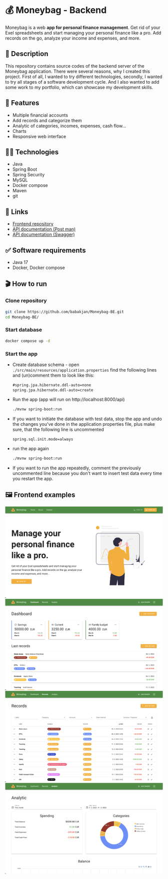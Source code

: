 # 💰 Moneybag - Backend

Moneybag is a web **app for personal finance management**. Get rid of your Exel
spreadsheets and start managing your personal finance like a pro. Add records
on the go, analyze your income and expenses, and more.

## 📝 Description

This repository contains source codes of the backend server of the Moneybag application. There were several reasons, why I created this project. First of all, I wanted to try different technologies, secondly, I wanted to try all stages of a software development cycle. And I also wanted to add some work to my portfolio, which can showcase my development skills.

## 🚀 Features

- Multiple financial accounts
- Add records and categorize them
- Analytic of categories, incomes, expenses, cash flow...
- Charts
- Responsive web interface

## 🧑‍🔬 Technologies

- Java
- Spring Boot
- Spring Security
- MySQL
- Docker compose
- Maven
- git

## 🔗 Links

- [Frontend repository](https://github.com/babakjan/Moneybag-FE)
- [API documentation (Post man)](https://documenter.getpostman.com/view/13190557/2s93CRKWwv#b9ffcedf-337f-4546-8095-5740e9047e96)
- [API documentation (Swagger)](https://babakjan.github.io/Moneybag-BE/)

## ✅ Software requirements
- Java 17
- Docker, Docker compose

## 🎬 How to run

### Clone repository

```bash
git clone https://github.com/babakjan/Moneybag-BE.git
cd Moneybag-BE/
```

### Start database

```bash
docker compose up -d
```

### Start the app

- Create database schema - open `./src/main/resources/application.properties` find the following lines and (un)comment them
  to look like this:
    ```
    #spring.jpa.hibernate.ddl-auto=none
    spring.jpa.hibernate.ddl-auto=create
    ```
- Run the app (app will run on http://localhost:8000/api)
    ```bash
    ./mvnw spring-boot:run
    ```
- If you want to initiate the database with test data, stop the app and undo the changes you've done in the application
  properties file,
  plus make sure, that the following line is uncommented
  ```
  spring.sql.init.mode=always
  ```
- run the app again
    ```bash
    ./mvnw spring-boot:run
    ```
- If you want to run the app repeatedly, comment the previously uncommented line because you don't want to insert test data
  every time you restart the app.

## 🖼️ Frontend examples

<img src="./assets/images/landing.png" alt="Landing" />
<img src="./assets/images/dashboard.png" alt="Dashboard" />
<img src="./assets/images/records.png" alt="Records" />
<img src="./assets/images/analytic.png" alt="Analytic" />

